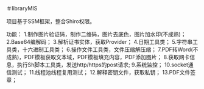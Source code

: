 ＃libraryMIS

项目基于SSM框架，整合Shiro权限。

功能：
1.制作图片验证码，制作二维码，图片去底色，图片加水印(不成熟)；
2.Base64编解码；
3.解析证书实体，获取Provider；
4.日期工具类；
5.字符串工具类，十六进制工具类；
6.操作文件工具类，文件压缩解压缩；
7.PDF转Word(不成熟)，PDF模板获取文本域，PDF模板填充内容，PDF添加图片；
8.获取网卡信息，执行Sh脚本工具类，发送http/https的post请求;
9.系统监控；
10.socket通信测试；
11.线程池线程复用测试；
12.解释密钥文件，获取私钥；
13.PDF文件签章；
